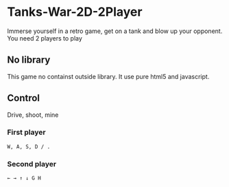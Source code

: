 # Tanks-War-2D-2Player
Immerse yourself in a retro game, get on a tank and blow up your opponent. You need 2 players to play
## No library
This game no containst outside library. It use pure html5 and javascript.
## Control
Drive, shoot, mine
### First player
```
W, A, S, D / .
```
### Second player
```
← → ↑ ↓ G H
```
